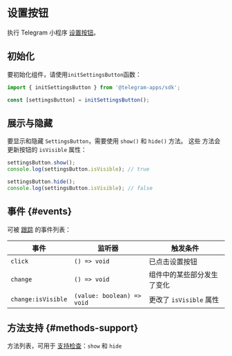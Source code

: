 # `设置按钮`

执行 Telegram 小程序 [设置按钮](../../../../platform/settings-button.md)。

## 初始化

要初始化组件，请使用`initSettingsButton`函数：

```typescript
import { initSettingsButton } from '@telegram-apps/sdk';

const [settingsButton] = initSettingsButton();  
```

## 展示与隐藏

要显示和隐藏 `SettingsButton`，需要使用 `show()` 和 `hide()` 方法。  这些
方法会更新按钮的 `isVisible` 属性：

```typescript
settingsButton.show();
console.log(settingsButton.isVisible); // true  

settingsButton.hide();
console.log(settingsButton.isVisible); // false  
```

## 事件 {#events}

可被 [跟踪](#events) 的事件列表：

| 事件                 | 监听器                        | 触发条件               |
| ------------------ | -------------------------- | ------------------ |
| `click`            | `() => void`               | 已点击设置按钮            |
| `change`           | `() => void`               | 组件中的某些部分发生了变化      |
| `change:isVisible` | `(value: boolean) => void` | 更改了 `isVisible` 属性 |

## 方法支持 {#methods-support}

方法列表，可用于 [支持检查](#methods-support)：`show` 和 `hide`
